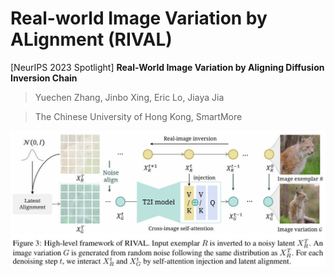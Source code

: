 # Real-world Image Variation by ALignment (RIVAL)

[NeurIPS 2023 Spotlight] **Real-World Image Variation by Aligning Diffusion Inversion Chain**

> Yuechen Zhang, Jinbo Xing, Eric Lo, Jiaya Jia

> The Chinese University of Hong Kong, SmartMore


![](../../assets/rival_framework.jpg)
